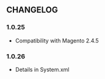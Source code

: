 CHANGELOG
---------

### 1.0.25

- Compatibility with Magento 2.4.5

### 1.0.26

- Details in System.xml